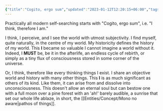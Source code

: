 ```yaml
---
{"title":"Cogito, ergo sum","updated":"2023-01-12T12:20:15+06:00","tags":["philosophy"],"created":"2022-05-02T20:36:00+06:00","location":"Badda, Dhaka","dg-publish":true,"dg-note-icon":2,"permalink":"/personal/musings/cogito-ergo-sum/","dgPassFrontmatter":true,"maturity":"1"}
---
```


Practically all modern self-searching starts with "Cogito, ergo sum", i.e. "I think, therefore I am."

I think, I perceive, and I see the world with utmost subjectivity. I find myself, quite naturally, in the centre of my world. My historicity defines the history of my world. This **I** became so valuable I cannot imagine a world without it. Indeed, I **MUST** be, be it in the afterlife, an endless cycle of rebirth, or simply as a tiny flux of consciousness stored in some corner of the universe.

Or, I think, therefore like every thinking things I exist. I share an objective world and history with many other things. This **I** is as much significant as others of its kind. Like them, it can arise from and dissolve into unconsciousness. This doesn't allow an eternal soul but can bestow one with a full moon over a pine forest with an 'ah!' barely audible, a sunrise that set our whole life ablaze, in short, the [[Entities/Concept/Mono no aware\|pathos of things]].